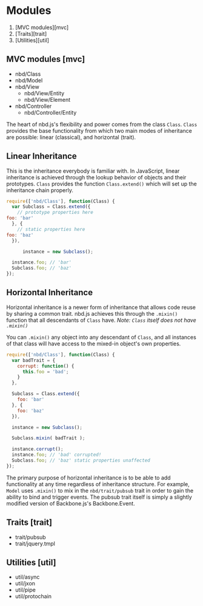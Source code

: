 # Modules

1. [MVC modules][mvc]
2. [Traits][trait]
3. [Utilities][util]

## MVC modules [mvc]

* nbd/Class
* nbd/Model
* nbd/View
  * nbd/View/Entity
  * nbd/View/Element
* nbd/Controller
  * nbd/Controller/Entity

The heart of nbd.js's flexibility and power comes from the class `Class`.
`Class` provides the base functionality from which two main modes of
inheritance are possible: linear (classical), and horizontal (trait).

Linear Inheritance
---

This is the inheritance everybody is familiar with. In JavaScript, linear
inheritance is achieved through the lookup behavior of objects and their
prototypes. `Class` provides the function `Class.extend()` which will set up 
the inheritance chain properly.

```javascript
require(['nbd/Class'], function(Class) {
  var Subclass = Class.extend({
    // prototype properties here
foo: 'bar'
  }, {
    // static properties here
foo: 'baz'
  }),

      instance = new Subclass();

  instance.foo; // 'bar'
  Subclass.foo; // 'baz'
});
```

Horizontal Inheritance
---

Horizontal inheritance is a newer form of inheritance that allows code reuse
by sharing a common trait. nbd.js achieves this through the `.mixin()` function
that all descendants of `Class` have. *Note: `Class` itself does not have
`.mixin()`*

You can `.mixin()` any object into any descendant of `Class`, and all instances
of that class will have access to the mixed-in object's own properties.

```javascript
require(['nbd/Class'], function(Class) {
  var badTrait = {
    corrupt: function() {
      this.foo = 'bad';
    }
  },

  Subclass = Class.extend({
    foo: 'bar'
  }, {
    foo: 'baz'
  }),

  instance = new Subclass();

  Subclass.mixin( badTrait );

  instance.corrupt();
  instance.foo; // 'bad' corrupted!
  Subclass.foo; // 'baz' static properties unaffected
});
```

The primary purpose of horizontal inheritance is to be able to add
functionality at any time regardless of inheritance structure. For example,
`Model` uses `.mixin()` to mix in the `nbd/trait/pubsub` trait in order to gain
the ability to bind and trigger events. The pubsub trait itself is simply a
slightly modified version of Backbone.js's Backbone.Event.

## Traits [trait]

* trait/pubsub
* trait/jquery.tmpl

## Utilities [util]

* util/async
* util/jxon
* util/pipe
* util/protochain
